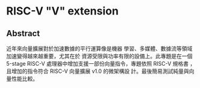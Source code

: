 # RISC-V "V" extension
## Abstract
近年來向量擴展對於加速數據的平行運算像是機器
學習、多媒體、數據流等領域加速變得越來越重要，尤其在於
資源受限與功率有限的設備上。此專題是在一個 5-stage RISC-V 處理器中增加支援一部份向量指令，專題依照 RISC-V 規格書
，且增加的指令符合 RISC-V 向量擴展 v1.0 的微架構設
計。最後簡易測試純量與向量性能比較。
